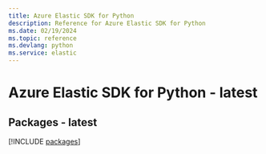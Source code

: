 ```yaml
---
title: Azure Elastic SDK for Python
description: Reference for Azure Elastic SDK for Python
ms.date: 02/19/2024
ms.topic: reference
ms.devlang: python
ms.service: elastic
---
```

# Azure Elastic SDK for Python - latest
## Packages - latest
[!INCLUDE [packages](elastic-index.md)]